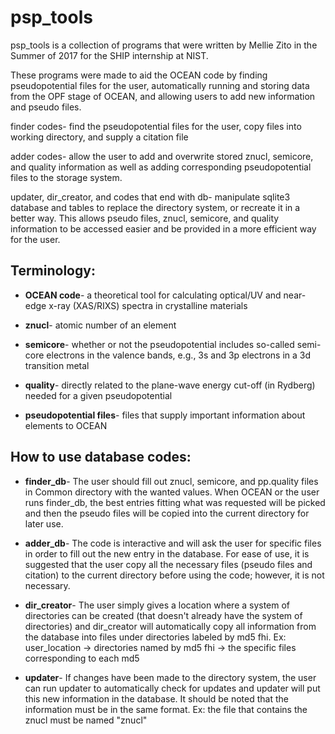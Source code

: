 # psp_tools

psp_tools is a collection of programs that were written by Mellie Zito in the Summer of 2017 for the SHIP internship at NIST.

These programs were made to aid the OCEAN code by finding pseudopotential files for the user,
automatically running and storing data from the OPF stage of OCEAN, and allowing users to add new information and pseudo files.

finder codes- find the pseudopotential files for the user, copy files into working directory, and supply a citation file

adder codes- allow the user to add and overwrite stored znucl, semicore, and quality information as well as adding corresponding pseudopotential files to the storage system.

updater, dir_creator, and codes that end with db- manipulate sqlite3 database and tables to replace the directory system, 
or recreate it in a better way. This allows pseudo files, znucl, semicore, and quality information to be accessed easier
and be provided in a more efficient way for the user. 

## Terminology:

- **OCEAN code**- a theoretical tool for calculating optical/UV and near-edge x-ray (XAS/RIXS) spectra in crystalline materials

- **znucl**- atomic number of an element

- **semicore**- whether or not the pseudopotential includes so-called semi-core electrons in the valence bands, e.g., 3s and 3p electrons in a 3d transition metal

- **quality**- directly related to the plane-wave energy cut-off (in Rydberg) needed for a given pseudopotential 

- **pseudopotential files**- files that supply important information about elements to OCEAN

## How to use database codes:

- **finder_db**- The user should fill out znucl, semicore, and pp.quality files in Common directory with the wanted values. When 
OCEAN or the user runs finder_db, the best entries fitting what was requested will be picked and then the pseudo files will be 
copied into the current directory for later use.

- **adder_db**- The code is interactive and will ask the user for specific files in order to fill out the new entry in the
database. For ease of use, it is suggested that the user copy all the necessary files (pseudo files and citation) to the 
current directory before using the code; however, it is not necessary. 

- **dir_creator**- The user simply gives a location where a system of directories can be created (that doesn't 
already have the system of directories) and dir_creator will automatically copy all information from the database into files
under directories labeled by md5 fhi. Ex: user_location -> directories named by md5 fhi -> the specific files corresponding to each md5

- **updater**- If changes have been made to the directory system, the user can run updater to automatically check for updates
and updater will put this new information in the database. It should be noted that the information must be in the same
format. Ex: the file that contains the znucl must be named "znucl"
